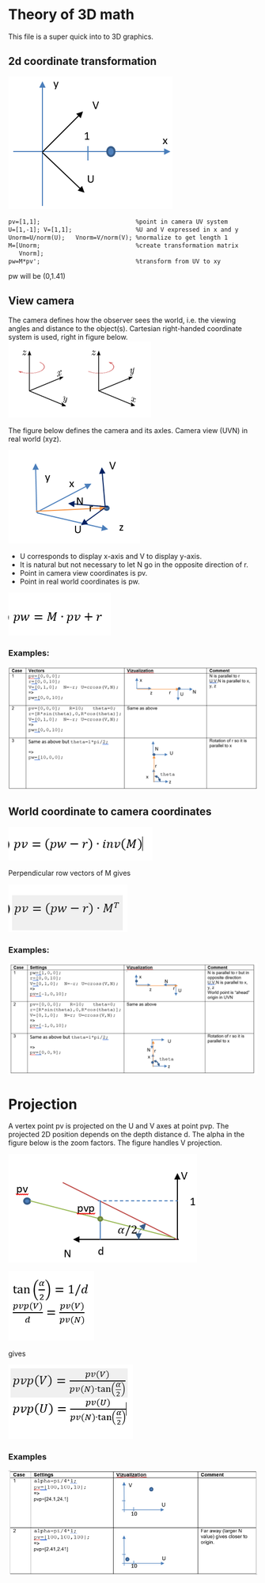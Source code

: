 
# Theory of 3D math

This file is a super quick into to 3D graphics.


## 2d coordinate transformation

![img_6.png](png_figures/img_6.png)



    pv=[1,1];                           %point in camera UV system
    U=[1,-1]; V=[1,1];                  %U and V expressed in x and y
    Unorm=U/norm(U);   Vnorm=V/norm(V); %normalize to get length 1
    M=[Unorm;                           %create transformation matrix
       Vnorm];
    pw=M*pv';                           %transform from UV to xy

pw will be (0,1.41)

## View camera

The camera defines how the observer sees the world, i.e. the viewing angles and distance to the object(s).
Cartesian right-handed coordinate system is used, right in figure below.
![img_9.png](png_figures/img_9.png)


The figure below defines the camera and its axles. Camera view (UVN) in real world (xyz).


![img_10.png](png_figures/img_10.png)

*	U corresponds to display x-axis and V to display y-axis.
*	It is natural but not necessary to let N go in the opposite direction of r.
*	Point in camera view coordinates is pv.
*	Point in real world coordinates is pw.


![img_14.png](png_figures/img_14.png)



### Examples:

![img_15.png](png_figures/img_15.png)


##	World coordinate to camera coordinates

![img_16.png](png_figures/img_16.png)

Perpendicular row vectors of M gives

![img_19.png](png_figures/img_19.png)

### Examples:

![img_18.png](png_figures/img_18.png)

# Projection

A vertex point pv is projected on the U and V axes at point pvp. The projected 2D position depends on the depth distance d. 
The alpha in the figure below is the zoom factors. The figure handles V projection.

![img_20.png](png_figures/img_20.png)


![img_21.png](png_figures/img_21.png)

gives

![img_23.png](png_figures/img_23.png)


### Examples

![img_24.png](png_figures/img_24.png)
